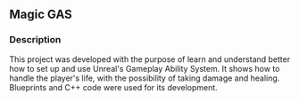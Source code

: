 ## Magic GAS

### Description
This project was developed with the purpose of learn and understand better how to set up and use Unreal's Gameplay Ability System.
It shows how to handle the player's life, with the possibility of taking damage and healing.
Blueprints and C++ code were used for its development.